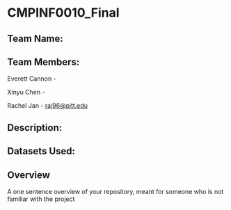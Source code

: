 # CMPINF0010_Final

## Team Name: 

## Team Members:
Everett Cannon - 

Xinyu Chen - 

Rachel Jan - raj96@pitt.edu

## Description:


## Datasets Used:


## Overview
A one sentence overview of your repository, meant for someone who is not familiar with the project
